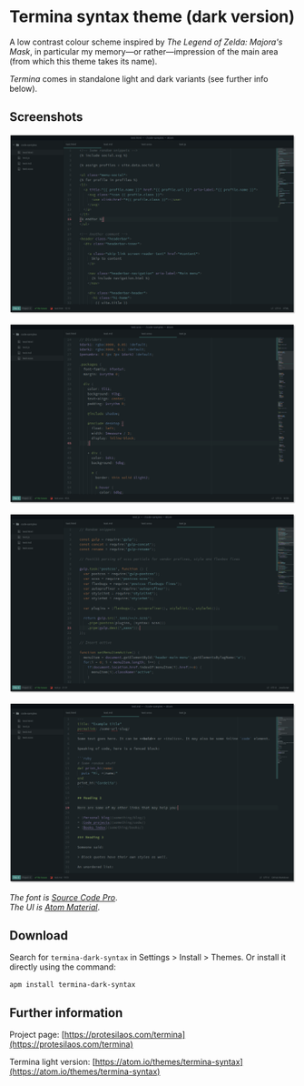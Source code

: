 # Termina syntax theme (dark version)

A low contrast colour scheme inspired by *The Legend of Zelda: Majora's Mask*, in particular my memory—or rather—impression of the main area (from which this theme takes its name).

*Termina* comes in standalone light and dark variants (see further info below).

## Screenshots

![termina dark screenshot html](https://raw.githubusercontent.com/protesilaos/prot16/master/termina/img/termina_dark_html.png)

![termina dark screenshot scss](https://raw.githubusercontent.com/protesilaos/prot16/master/termina/img/termina_dark_scss.png)

![termina dark screenshot js](https://raw.githubusercontent.com/protesilaos/prot16/master/termina/img/termina_dark_js.png)

![termina dark screenshot md](https://raw.githubusercontent.com/protesilaos/prot16/master/termina/img/termina_dark_md.png)

*The font is [Source Code Pro](https://github.com/adobe-fonts/source-code-pro)*.  
*The UI is [Atom Material](https://github.com/atom-material/atom-material-ui)*.

## Download

Search for `termina-dark-syntax` in Settings > Install > Themes. Or install it directly using the command:

```shell
apm install termina-dark-syntax
```

## Further information

Project page: [https://protesilaos.com/termina](https://protesilaos.com/termina)

Termina light version: [https://atom.io/themes/termina-syntax](https://atom.io/themes/termina-syntax)
